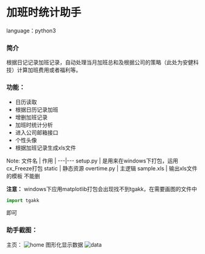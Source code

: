 # 加班时统计助手 
language：python3

### 简介
根据日记记录加班记录，自动处理当月加班总和及根据公司的策略（此处为安健科技）计算加班费用或者福利等。

### 功能：
* 日历读取
* 根据日历记录加班
* 增删加班记录
* 加班时统计分析
* 进入公司邮箱接口
* 个性头像
* 根据加班记录生成xls文件

Note:
文件名 | 作用 |
---|--- 
setup.py | 是用来在windows下打包，运用cx_Freeze打包
static | 静态资源
overtime.py | 主逻辑
sample.xls | 输出xls文件的模板 不能删

**注意：**
windows下应用matplotlib打包会出现找不到tgakk，在需要画图的文件中
```python
import tgakk
```
即可

### 助手截图：
主页：
![home](http://o6gcipdzi.bkt.clouddn.com/%E5%8A%A0%E7%8F%AD%E7%BB%9F%E8%AE%A1%E8%BD%AF%E4%BB%B6%E6%88%AA%E5%9B%BE.png)
图形化显示数据
![data](http://o6gcipdzi.bkt.clouddn.com/hahah.png)